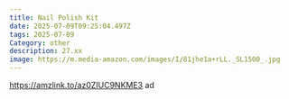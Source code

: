 ```yaml
---
title: Nail Polish Kit
date: 2025-07-09T09:25:04.497Z
tags: 2025-07-09
Category: other
description: 27.xx
image: https://m.media-amazon.com/images/I/81jhe1a+rLL._SL1500_.jpg
---
```

https://amzlink.to/az0ZIUC9NKME3 ad